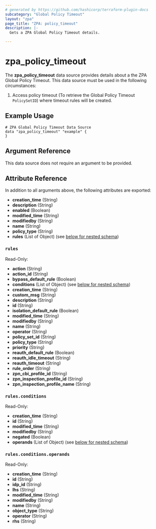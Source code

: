 ```yaml
---
# generated by https://github.com/hashicorp/terraform-plugin-docs
subcategory: "Global Policy Timeout"
layout: "zpa"
page_title: "ZPA: policy_timeout"
description: |-
  Gets a ZPA Global Policy Timeout details.

---
```


# zpa_policy_timeout

The **zpa_policy_timeout** data source provides details about a the ZPA Global Policy Timeout.
This data source must be used in the following circumstances:

1. Access policy timeout (To retrieve the Global Policy Timeout ```PolicySetID```) where timeout rules will be created.

## Example Usage

```hcl
# ZPA Global Policy Timeout Data Source
data "zpa_policy_timeout" "example" {
}
```

## Argument Reference

This data source does not require an argument to be provided.

## Attribute Reference

In addition to all arguments above, the following attributes are exported:

- **creation_time** (String)
- **description** (String)
- **enabled** (Boolean)
- **modified_time** (String)
- **modifiedby** (String)
- **name** (String)
- **policy_type** (String)
- **rules** (List of Object) (see [below for nested schema](#nestedatt--rules))

<a id="nestedatt--rules"></a>
### `rules`

Read-Only:

- **action** (String)
- **action_id** (String)
- **bypass_default_rule** (Boolean)
- **conditions** (List of Object) (see [below for nested schema](#nestedobjatt--rules--conditions))
- **creation_time** (String)
- **custom_msg** (String)
- **description** (String)
- **id** (String)
- **isolation_default_rule** (Boolean)
- **modified_time** (String)
- **modifiedby** (String)
- **name** (String)
- **operator** (String)
- **policy_set_id** (String)
- **policy_type** (String)
- **priority** (String)
- **reauth_default_rule** (Boolean)
- **reauth_idle_timeout** (String)
- **reauth_timeout** (String)
- **rule_order** (String)
- **zpn_cbi_profile_id** (String)
- **zpn_inspection_profile_id** (String)
- **zpn_inspection_profile_name** (String)

<a id="nestedobjatt--rules--conditions"></a>
### `rules.conditions`

Read-Only:

- **creation_time** (String)
- **id** (String)
- **modified_time** (String)
- **modifiedby** (String)
- **negated** (Boolean)
- **operands** (List of Object) (see [below for nested schema](#nestedobjatt--rules--conditions--operands))

<a id="nestedobjatt--rules--conditions--operands"></a>
### `rules.conditions.operands`

Read-Only:

- **creation_time** (String)
- **id** (String)
- **idp_id** (String)
- **lhs** (String)
- **modified_time** (String)
- **modifiedby** (String)
- **name** (String)
- **object_type** (String)
- **operator** (String)
- **rhs** (String)


